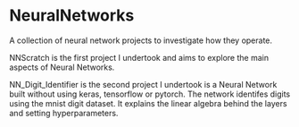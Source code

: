 # NeuralNetworks
A collection of neural network projects to investigate how they operate.

NNScratch is the first project I undertook and aims to explore the main aspects of Neural Networks.

NN_Digit_Identifier is the second project I undertook is a Neural Network built without using keras, tensorflow or pytorch. The network identifes digits using the mnist digit dataset. It explains the linear algebra behind the layers and setting hyperparameters.
